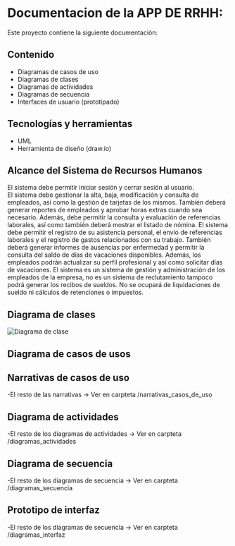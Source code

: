 # Documentacion de la APP DE RRHH: 

Este proyecto contiene la siguiente documentación:
## Contenido
- Diagramas de casos de uso
- Diagramas de clases
- Diagramas de actividades
- Diagramas de secuencia
- Interfaces de usuario (prototipado)

## Tecnologías y herramientas
- UML
- Herramienta de diseño (draw.io)
  

## Alcance del Sistema de Recursos Humanos 
El sistema debe permitir iniciar sesión y cerrar sesión al usuario.  
El sistema debe gestionar la alta, baja, modificación y consulta de empleados, así como la gestión de tarjetas de los mismos. También deberá generar reportes de 
empleados y aprobar horas extras cuando sea necesario. Además, debe permitir la consulta y evaluación de referencias laborales, así como también deberá mostrar el 
listado de nómina.  El sistema debe permitir el registro de su asistencia personal, el envío de referencias laborales y el registro de gastos relacionados con su trabajo. También deberá generar informes de ausencias por enfermedad y permitir la consulta del saldo de días de vacaciones disponibles. Además, los empleados podrán actualizar 
su perfil profesional y así como solicitar días de vacaciones.  El sistema es un sistema de gestión y administración de los empleados de la empresa, no es un sistema 
de reclutamiento tampoco podrá generar los recibos de sueldos. No se ocupará de liquidaciones de sueldo ni cálculos de retenciones o impuestos. 

## Diagrama de clases 
![Diagrama de clase](diagrama_de_clases.png)
## Diagrama de casos de usos
## Narrativas de casos de uso 
-El resto de las narrativas -> Ver en carpteta /narrativas_casos_de_uso

## Diagrama de actividades 
-El resto de los diagramas de actividades -> Ver en carpteta /diagramas_actividades


## Diagrama de secuencia 

-El resto de los diagramas de secuencia -> Ver en carpteta /diagramas_secuencia

## Prototipo de interfaz 


-El resto de los diagramas de secuencia -> Ver en carpteta /diagramas_interfaz





